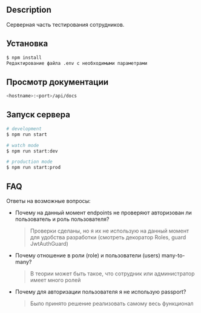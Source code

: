## Description

Серверная часть тестирования сотрудников.

## Установка

```bash
$ npm install
Редактирование файла .env с необходимыми параметрами
```

## Просмотр документации

```bash
<hostname>:<port>/api/docs
```

## Запуск сервера

```bash
# development
$ npm run start

# watch mode
$ npm run start:dev

# production mode
$ npm run start:prod
```

## FAQ
Ответы на возможные вопросы:
- Почему на данный момент endpoints не проверяют авторизован ли пользователь и роль пользователя?
  > Проверки сделаны, но я их не использую на данный момент для удобства разработки (смотреть декоратор Roles, guard JwtAuthGuard)

- Почему отношение в роли (role) и пользователи (users) many-to-many?
  > В теории может быть такое, что сотрудник или администратор имеет много ролей

- Почему для авторизации пользователя я не использую passport?
  > Было принято решение реализовать самому весь функционал